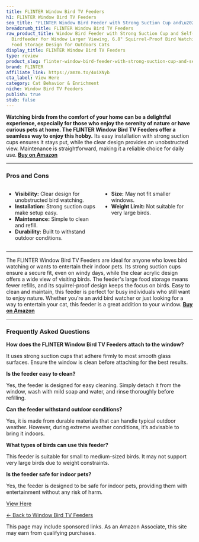 ```yaml
---
title: FLINTER Window Bird TV Feeders
h1: FLINTER Window Bird TV Feeders
seo_title: "FLINTER Window Bird Feeder with Strong Suction Cup and\u2026"
breadcrumb_title: FLINTER Window Bird TV Feeders
raw_product_title: Window Bird Feeder with Strong Suction Cup and Self-Adhesive, Clear
  Birdfeeder for Window Larger Viewing, 6.8" Squirrel-Proof Bird Watching with Large
  Food Storage Design for Outdoors Cats
display_title: FLINTER Window Bird TV Feeders
type: review
product_slug: flinter-window-bird-feeder-with-strong-suction-cup-and-self-adhesive-cl-937a0f89
brand: FLINTER
affiliate_link: https://amzn.to/4oiXNyb
cta_label: View Here
category: Cat Behavior & Enrichment
niche: Window Bird TV Feeders
publish: true
stub: false
---
```


<div id="intro" class="full-width">
  <p><strong>Watching birds from the comfort of your home can be a delightful experience, especially for those who enjoy the serenity of nature or have curious pets at home. The FLINTER Window Bird TV Feeders offer a seamless way to enjoy this hobby.</strong> Its easy installation with strong suction cups ensures it stays put, while the clear design provides an unobstructed view. Maintenance is straightforward, making it a reliable choice for daily use. <a href="https://amzn.to/4oiXNyb" rel="nofollow sponsored noopener" target="_blank"><strong>Buy on Amazon</strong></a></p>
</div>

<hr />
<h3 id="pros-cons">Pros and Cons</h3>
<div class="pc-grid" style="display:grid;grid-template-columns:1fr 1fr;gap:16px;">
  <ul>
    <li><strong>Visibility:</strong> Clear design for unobstructed bird watching.</li>
    <li><strong>Installation:</strong> Strong suction cups make setup easy.</li>
    <li><strong>Maintenance:</strong> Simple to clean and refill.</li>
    <li><strong>Durability:</strong> Built to withstand outdoor conditions.</li>
  </ul>
  <ul>
    <li><strong>Size:</strong> May not fit smaller windows.</li>
    <li><strong>Weight Limit:</strong> Not suitable for very large birds.</li>
  </ul>
</div>
<hr />

<div class="full-width">
  <p>The FLINTER Window Bird TV Feeders are ideal for anyone who loves bird watching or wants to entertain their indoor pets. Its strong suction cups ensure a secure fit, even on windy days, while the clear acrylic design offers a wide view of visiting birds. The feeder's large food storage means fewer refills, and its squirrel-proof design keeps the focus on birds. Easy to clean and maintain, this feeder is perfect for busy individuals who still want to enjoy nature. Whether you’re an avid bird watcher or just looking for a way to entertain your cat, this feeder is a great addition to your window. <a href="https://amzn.to/4oiXNyb" rel="nofollow sponsored noopener" target="_blank"><strong>Buy on Amazon</strong></a></p>
</div>

<hr />
<h3 id="faqs">Frequently Asked Questions</h3>

<p><strong>How does the FLINTER Window Bird TV Feeders attach to the window?</strong></p>
<p>It uses strong suction cups that adhere firmly to most smooth glass surfaces. Ensure the window is clean before attaching for the best results.</p>

<p><strong>Is the feeder easy to clean?</strong></p>
<p>Yes, the feeder is designed for easy cleaning. Simply detach it from the window, wash with mild soap and water, and rinse thoroughly before refilling.</p>

<p><strong>Can the feeder withstand outdoor conditions?</strong></p>
<p>Yes, it is made from durable materials that can handle typical outdoor weather. However, during extreme weather conditions, it’s advisable to bring it indoors.</p>

<p><strong>What types of birds can use this feeder?</strong></p>
<p>This feeder is suitable for small to medium-sized birds. It may not support very large birds due to weight constraints.</p>

<p><strong>Is the feeder safe for indoor pets?</strong></p>
<p>Yes, the feeder is designed to be safe for indoor pets, providing them with entertainment without any risk of harm.</p>
<p><a class="btn" href="https://amzn.to/4oiXNyb" target="_blank" rel="nofollow sponsored noopener">View Here</a></p>
<p><a href="/roundups/cat-behavior-enrichment/window-bird-tv-feeders/">← Back to Window Bird TV Feeders</a></p>
<aside class="disclosure">This page may include sponsored links. As an Amazon Associate, this site may earn from qualifying purchases.</aside>
